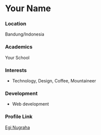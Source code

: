 # Your Name

### Location

Bandung/Indonesia

### Academics

Your School

### Interests

- Technology, Design, Coffee, Mountaineer

### Development

- Web development

### Profile Link

[Egi Nugraha](https://github.com/eginugraha)